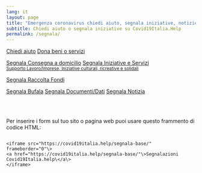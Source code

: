 ```yaml
---
lang: it
layout: page
title: "Emergenza coronavirus chiedi aiuto, segnala iniziative, notizie, dati"
subtitle: Chiedi aiuto o segnala iniziative su Covid19Italia.Help
permalink: /segnala/
---
```


<div class="offset-md-1 col-md-10">
  <a class="btn btn-success btn-block btn-form" href="/segnala/chiedi-aiuto">Chiedi aiuto</a>
  <a class="btn btn-success btn-block btn-form" href="/segnala/dona-beni-servizi">Dona beni o servizi</a>

  <br>
  
  <a class="btn btn-outline-dark btn-block btn-form " href="/segnala/consegna-domicilio">Segnala Consegna a domicilio</a>
  <a class="btn btn-outline-dark btn-block btn-form" href="/segnala/iniziative-servizi">
    Segnala Iniziative e Servizi<br>
    <small>Supporto Lavoro/Imprese, Iniziative culturali, ricreative e solidali</small>
  </a>

  <a class="btn btn-outline-dark btn-block btn-form " href="/segnala/raccolta-fondi">Segnala Raccolta Fondi</a>
  <!--<a class="btn btn-outline-dark btn-block btn-form" href="/segnala/contatto-utile">Segnala Contatto utile</a>-->
  <a class="btn btn-outline-dark btn-block btn-form" href="/segnala/bufala">Segnala Bufala</a>
  <a class="btn btn-outline-dark btn-block btn-form" href="/segnala/documenti-dati">Segnala Documenti/Dati</a>
  <a class="btn btn-outline-dark btn-block btn-form" href="/segnala/notizia">Segnala Notizia</a>
</div>

<br><br>

Per inserire i form sul tuo sito o pagina web puoi usare questo frammento di codice HTML:

<pre><code>
&lt;iframe src="https://covid19italia.help/segnala-base/" frameborder="0"\&gt;
&lt;a href="https://covid19italia.help/segnala-base/"\>Segnalazioni Covid19Italia.help\&lt;/a\&gt;
&lt;/iframe&gt;
</code></pre>

